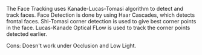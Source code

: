 The Face Tracking uses Kanade-Lucas-Tomasi algorithm to detect and track faces.
Face Detection is done by using Haar Cascades, which detects frontal faces.
Shi-Tomasi corner detection is used to give best corner points in the face.
Lucas-Kanade Optical FLow is used to track the corner points detected earlier.

Cons:
Doesn't work under Occlusion and Low Light.